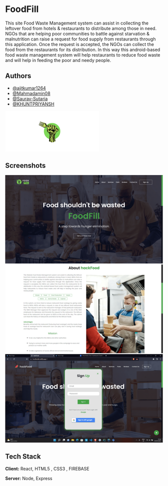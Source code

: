 
# FoodFill

This site Food Waste Management system can assist in collecting the leftover food from hotels & restaurants to distribute among those in need. NGOs that are helping poor communities to battle against starvation & malnutrition can raise a request for food supply from restaurants through this application. Once the request is accepted, the NGOs can collect the food from the restaurants for its distribution. In this way this android-based food waste management system will help restaurants to reduce food waste and will help in feeding the poor and needy people.

## Authors

- [@ajitkumar1264](https://www.github.com/ajitkumar1264)
- [@Mahmadamin08](https://www.github.com/Mahmadamin08)
- [@Saurav-Sutaria](https://www.github.com/Saurav-Sutaria)
- [@KHUNTPRIYANSH](https://www.github.com/KHUNTPRIYANSH)


![Logo](https://raw.githubusercontent.com/KHUNTPRIYANSH/Foodfill/main/2.png?token=GHSAT0AAAAAABYGWUXKPRFMVPGS7SARDV6WYYURVWA)


## Screenshots

![App Screenshot](https://raw.githubusercontent.com/KHUNTPRIYANSH/Foodfill/main/ss/Screenshot%20(438).png?token=GHSAT0AAAAAABYGWUXKPBQKQY75KG6JDF2KYYURXUA)
![App Screenshot](https://raw.githubusercontent.com/KHUNTPRIYANSH/Foodfill/main/ss/Screenshot%20(439).png?token=GHSAT0AAAAAABYGWUXLOWTMRTDAN447P3XIYYURYEA)
![App Screenshot](https://raw.githubusercontent.com/KHUNTPRIYANSH/Foodfill/main/ss/Screenshot%20(443).png?token=GHSAT0AAAAAABYGWUXLKEOCYJB5RIJVJXWGYYURYRA)


## Tech Stack

**Client:** React, HTML5 , CSS3 , FIREBASE 

**Server:** Node, Express
